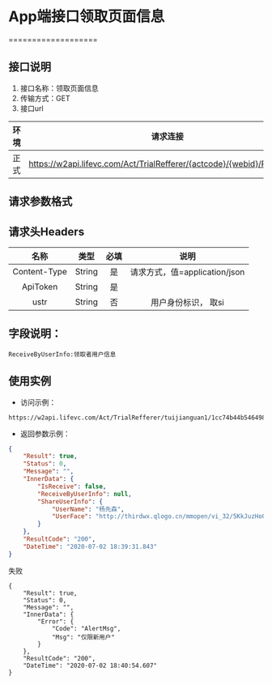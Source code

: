 # App端接口领取页面信息
===================

## **接口说明**

1. 接口名称：领取页面信息
2. 传输方式：GET
3. 接口url

| **环境** | **请求连接** | **说明** |
| :-------: | :----------: | :---: |
| 正式|https://w2api.lifevc.com/Act/TrialRefferer/{actcode}/{webid}/ReceiveInfo| 

## **请求参数格式**

## **请求头Headers**

| **名称** | **类型** | **必填** | **说明** |
| :-------: 	 | :----: | :------:  | :---: |
| Content-Type    	 | String |  是    | 请求方式，值=application/json
| ApiToken    	 | String |  是    | 
| ustr    	 | String |  否    | 用户身份标识， 取si

## **字段说明：**
```
ReceiveByUserInfo:领取者用户信息
```

## **使用实例**

* 访问示例：
```
https://w2api.lifevc.com/Act/TrialRefferer/tuijianguan1/1cc74b44b546498898d02cc9f6644b2b/ReceiveInfo
```
* 返回参数示例：
```json
{
    "Result": true,
    "Status": 0,
    "Message": "",
    "InnerData": {
        "IsReceive": false,
        "ReceiveByUserInfo": null,
        "ShareUserInfo": {
            "UserName": "杨先森",
            "UserFace": "http://thirdwx.qlogo.cn/mmopen/vi_32/5KkJuzHoQA6V4j3Zeu7wOicScPBXO5oww8XpYo2WaZ7ppQ0AceSgjNgzlw4NDmIRoiaGr6Ip8icGGHA1XxZ2RXH4g/132"
        }
    },
    "ResultCode": "200",
    "DateTime": "2020-07-02 18:39:31.843"
}

```
失败
```
{
    "Result": true,
    "Status": 0,
    "Message": "",
    "InnerData": {
        "Error": {
            "Code": "AlertMsg",
            "Msg": "仅限新用户"
        }
    },
    "ResultCode": "200",
    "DateTime": "2020-07-02 18:40:54.607"
}
```
